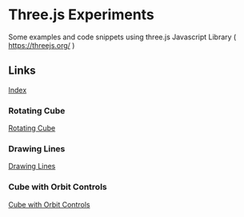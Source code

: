 # Three.js Experiments

Some examples and code snippets using three.js Javascript Library ( https://threejs.org/ ) 

## Links

[Index](https://add101.github.io/Three.js_CodeSnippets/)


### Rotating Cube

[Rotating Cube](https://add101.github.io/Three.js_CodeSnippets/001brotatingcube-shaded.html)

### Drawing Lines

[Drawing Lines](https://add101.github.io/Three.js_CodeSnippets/002drawinglines.htmll)

### Cube with Orbit Controls
[Cube with Orbit Controls](https://add101.github.io/Three.js_CodeSnippets/003drawlines-cube-orbit.html)







